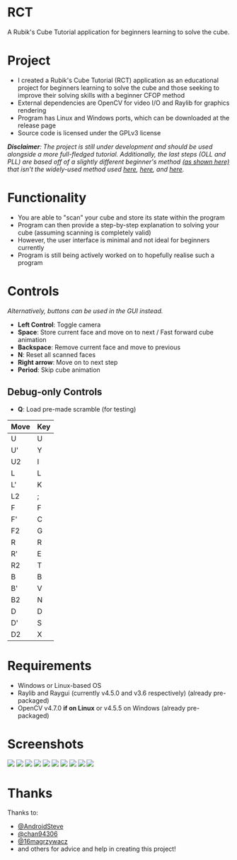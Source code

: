 # RCT

A Rubik's Cube Tutorial application for beginners learning to solve the cube.

# Project

* I created a Rubik's Cube Tutorial (RCT) application as an educational project for beginners learning to solve the cube and those seeking to improve their solving skills with a beginner CFOP method
* External dependencies are OpenCV for video I/O and Raylib for graphics rendering
* Program has Linux and Windows ports, which can be downloaded at the release page
* Source code is licensed under the GPLv3 license

***Disclaimer**: The project is still under development and should be used alongside a more full-fledged tutorial. Additionally, the last steps (OLL and PLL) are based off of a slightly different beginner's method [*(as shown here)*](https://sarah.cubing.net/3x3x3/beginners-method#section/step7) that isn't the widely-used method used [*here*](https://ruwix.com/the-rubiks-cube/how-to-solve-the-rubiks-cube-beginners-method/), [*here*](https://rubikscu.be/#tutorial), and [*here*](https://cubesolve.com/).*
# Functionality

* You are able to "scan" your cube and store its state within the program
* Program can then provide a step-by-step explanation to solving your cube (assuming scanning is completely valid)
* However, the user interface is minimal and not ideal for beginners currently
* Program is still being actively worked on to hopefully realise such a program

# Controls

_Alternatively, buttons can be used in the GUI instead._

* **Left Control**: Toggle camera
* **Space**: Store current face and move on to next / Fast forward cube animation
* **Backspace**: Remove current face and move to previous
* **N**: Reset all scanned faces
* **Right arrow**: Move on to next step
* **Period**: Skip cube animation

## Debug-only Controls

* **Q**: Load pre-made scramble (for testing)

|Move|Key|
|----|---|
|U   |U  |
|U'  |Y  |
|U2  |I  |
|L   |L  |
|L'  |K  |
|L2  |;  |
|F   |F  |
|F'  |C  |
|F2  |G  |
|R   |R  |
|R'  |E  |
|R2  |T  |
|B   |B  |
|B'  |V  |
|B2  |N  |
|D   |D  |
|D'  |S  |
|D2  |X  |

# Requirements

* Windows or Linux-based OS
* Raylib and Raygui (currently v4.5.0 and v3.6 respectively) (already pre-packaged)
* OpenCV v4.7.0 **if on Linux** or v4.5.5 on Windows (already pre-packaged)

# Screenshots

![](screenshots/screenshot1.png)
![](screenshots/screenshot2.png)
![](screenshots/screenshot3.png)
![](screenshots/screenshot4.png)
![](screenshots/screenshot5.png)
![](screenshots/screenshot6.png)
![](screenshots/screenshot7.png)
![](screenshots/screenshot8.png)
![](screenshots/screenshot9.png)
![](screenshots/screenshot10.png)

# Thanks

Thanks to:
* [@AndroidSteve](https://www.github.com/AndroidSteve)
* [@chan94306](https://www.github.com/chan94306)
* [@16magrzywacz](https://www.github.com/16magrzywacz)
* and others for advice and help in creating this project!
